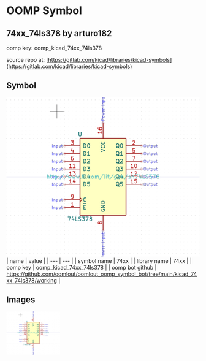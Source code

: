 # OOMP Symbol  
## 74xx_74ls378  by arturo182  
  
oomp key: oomp_kicad_74xx_74ls378  
  
source repo at: [https://gitlab.com/kicad/libraries/kicad-symbols](https://gitlab.com/kicad/libraries/kicad-symbols)  
## Symbol  
  
[![working.png](working_600.png)](working.png)  
| name | value | 
| --- | --- | 
| symbol name | 74xx | 
| library name | 74xx | 
| oomp key | oomp_kicad_74xx_74ls378 | 
| oomp bot github | https://github.com/oomlout/oomlout_oomp_symbol_bot/tree/main/kicad_74xx_74ls378/working | 
## Images  
  
[![working.png](working_140.png)](working.png)  
